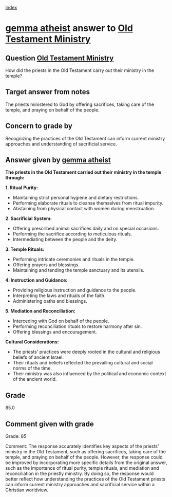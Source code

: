 
[Index](../../index.md)
# [gemma atheist](../../answering_models/gemma_atheist.md) answer to [Old Testament Ministry](../../questions/Old_Testament_Ministry.md)

## Question [Old Testament Ministry](../../questions/Old_Testament_Ministry.md)
How did the priests in the Old Testament carry out their ministry in the temple?

## Target answer from notes
The priests ministered to God by offering sacrifices, taking care of the temple, and praying on behalf of the people.

## Concern to grade by
Recognizing the practices of the Old Testament can inform current ministry approaches and understanding of sacrificial service.

## Answer given by [gemma atheist](../../answering_models/gemma_atheist.md)
**The priests in the Old Testament carried out their ministry in the temple through:**

**1. Ritual Purity:**

* Maintaining strict personal hygiene and dietary restrictions.
* Performing elaborate rituals to cleanse themselves from ritual impurity.
* Abstaining from physical contact with women during menstruation.


**2. Sacrificial System:**

* Offering prescribed animal sacrifices daily and on special occasions.
* Performing the sacrifice according to meticulous rituals.
* Intermediating between the people and the deity.


**3. Temple Rituals:**

* Performing intricate ceremonies and rituals in the temple.
* Offering prayers and blessings.
* Maintaining and tending the temple sanctuary and its utensils.


**4. Instruction and Guidance:**

* Providing religious instruction and guidance to the people.
* Interpreting the laws and rituals of the faith.
* Administering oaths and blessings.


**5. Mediation and Reconciliation:**

* Interceding with God on behalf of the people.
* Performing reconciliation rituals to restore harmony after sin.
* Offering blessings and encouragement.


**Cultural Considerations:**

* The priests' practices were deeply rooted in the cultural and religious beliefs of ancient Israel.
* Their rituals and beliefs reflected the prevailing cultural and social norms of the time.
* Their ministry was also influenced by the political and economic context of the ancient world.

## Grade
85.0

## Comment given with grade
Grade: 85

Comment: The response accurately identifies key aspects of the priests' ministry in the Old Testament, such as offering sacrifices, taking care of the temple, and praying on behalf of the people. However, the response could be improved by incorporating more specific details from the original answer, such as the importance of ritual purity, temple rituals, and mediation and reconciliation in the priestly ministry. By doing so, the response would better reflect how understanding the practices of the Old Testament priests can inform current ministry approaches and sacrificial service within a Christian worldview.
